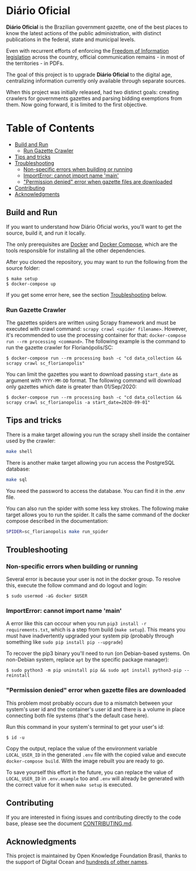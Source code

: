 # Diário Oficial

**Diário Oficial** is the Brazilian government gazette, one of the best places to know the latest actions of the public administration, with distinct publications in the federal, state and municipal levels.

Even with recurrent efforts of enforcing the [Freedom of Information legislation](http://www.acessoainformacao.gov.br/assuntos/conheca-seu-direito/principais-aspectos/principais-aspectos) across the country, official communication remains - in most of the territories - in PDFs.

The goal of this project is to upgrade **Diário Oficial** to the digital age, centralizing information currently only available through separate sources.

When this project was initially released, had two distinct goals: creating crawlers for governments gazettes and parsing bidding exemptions from them. Now going forward, it is limited to the first objective.

Table of Contents
=================
  * [Build and Run](#build-and-run)
     * [Run Gazette Crawler](#run-gazette-crawler)
  * [Tips and tricks](#tips-and-tricks)
  * [Troubleshooting](#troubleshooting)
     * [Non-specific errors when building or running](#non-specific-errors-when-building-or-running)
     * [ImportError: cannot import name 'main'](#importerror-cannot-import-name-main)
     * ["Permission denied" error when gazette files are downloaded](#permission-denied-error-when-gazette-files-are-downloaded)
  * [Contributing](#contributing)
  * [Acknowledgments](#acknowledgments)

## Build and Run

If you want to understand how Diário Oficial works, you'll want to get the source, build it, and run it locally.

The only prerequisites are [Docker](https://www.docker.com) and [Docker Compose](https://docs.docker.com/compose/overview/), which are the tools responsible for installing all the other dependencies.

After you cloned the repository, you may want to run the following from the source folder:

```console
$ make setup
$ docker-compose up
```

If you get some error here, see the section [Troubleshooting](#troubleshooting)
below.

### Run Gazette Crawler

The gazettes spiders are written using Scrapy framework and must be executed with crawl command: `scrapy crawl <spider filename>`.
However, it's recommended to use the processing container for that: `docker-compose run --rm processing <command>`.
The following example is the command to run the gazette crawler for Florianópolis/SC:

```console
$ docker-compose run --rm processing bash -c "cd data_collection && scrapy crawl sc_florianopolis"
```

You can limit the gazettes you want to download passing `start_date` as argument with `YYYY-MM-DD` format. The
following command will download only gazettes which date is greater than 01/Sep/2020:

```console
$ docker-compose run --rm processing bash -c "cd data_collection && scrapy crawl sc_florianopolis -a start_date=2020-09-01"
```

## Tips and tricks

There is a make target allowing you run the scrapy shell inside the container used by the crawler:

```bash
make shell
```

There is another make target allowing you run access the PostgreSQL database:

```bash
make sql
```

You need the password to access the database. You can find it in the .env file.

You can also run the spider with some less key strokes. The following make target
allows you to run the spider. It calls the same command of the docker compose 
described in the documentation:

```bash
SPIDER=sc_florianopolis make run_spider
```

## Troubleshooting

### Non-specific errors when building or running
Several error is because your user is not in the docker group. To resolve this,
execute the follow command and do logout and login:

```console
$ sudo usermod -aG docker $USER
```

### ImportError: cannot import name 'main'

A error like this can occour when you run `pip3 install -r requirements.txt`,
which is a step from build (`make setup`). This means you must have
inadvertently upgraded your system pip (probably through something like
`sudo pip install pip --upgrade`)

To recover the pip3 binary you'll need to run (on Debian-based systems. On
non-Debian system, replace `apt` by the specific package manager):

```console
$ sudo python3 -m pip uninstall pip && sudo apt install python3-pip --reinstall
```

### "Permission denied" error when gazette files are downloaded

This problem most probably occurs due to a mismatch between your system's user id and the container's user id and there is a volume in place connecting both file systems (that's the default case here).

Run this command in your system's terminal to get your user's id:

```console
$ id -u
```

Copy the output, replace the value of the environment variable `LOCAL_USER_ID` in the generated `.env` file with the copied value and execute `docker-compose build`. With the image rebuilt you are ready to go.

To save yourself this effort in the future, you can replace the value of `LOCAL_USER_ID` in `.env.example` too and `.env` will already be generated with the correct value for it when `make setup` is executed.


## Contributing

If you are interested in fixing issues and contributing directly to the code base, please see the document [CONTRIBUTING.md](CONTRIBUTING.md).

## Acknowledgments

This project is maintained by Open Knowledge Foundation Brasil, thanks to the support of Digital Ocean and [hundreds of other names](https://serenata.ai/en/about/).
